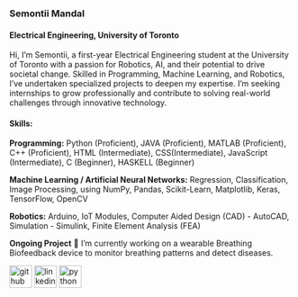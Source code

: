 ### Semontii Mandal
#### Electrical Engineering, University of Toronto
Hi, I’m Semontii, a first-year Electrical Engineering student at the University of Toronto with a passion for Robotics, AI, and their potential to drive societal change. Skilled in Programming, Machine Learning, and Robotics, I’ve undertaken specialized projects to deepen my expertise. I’m seeking internships to grow professionally and contribute to solving real-world challenges through innovative technology.

#### Skills:

**Programming:** Python (Proficient), JAVA (Proficient), MATLAB (Proficient), C++ (Proficient), HTML (Intermediate), CSS(Intermediate), JavaScript (Intermediate), C (Beginner), HASKELL (Beginner)
 
**Machine Learning / Artificial Neural Networks:** Regression, Classification, Image Processing, using NumPy, Pandas, Scikit-Learn, Matplotlib, Keras, TensorFlow, OpenCV 
 
**Robotics:** Arduino, IoT Modules, Computer Aided Design (CAD) - AutoCAD, Simulation - Simulink, Finite Element Analysis (FEA)

**Ongoing Project** 
🔭 I’m currently working on a wearable Breathing Biofeedback device to monitor breathing patterns and detect diseases. 


[<img src='https://cdn.jsdelivr.net/npm/simple-icons@3.0.1/icons/github.svg' alt='github' height='40'>](https://github.com/SemontiiMandal)  [<img src='https://cdn.jsdelivr.net/npm/simple-icons@3.0.1/icons/linkedin.svg' alt='linkedin' height='40'>](https://www.linkedin.com/in/semontii-mandal/)  [<img src='https://cdn.jsdelivr.net/npm/simple-icons@3.0.1/icons/python.svg' alt='python' height='40'>](https://doi.org/10.59720/23-066)  



<!--
**SemontiiMandal/SemontiiMandal** is a ✨ _special_ ✨ repository because its `README.md` (this file) appears on your GitHub profile.

Here are some ideas to get you started:

- 🔭 I’m currently working on ...
- 🌱 I’m currently learning ...
- 👯 I’m looking to collaborate on ...
- 🤔 I’m looking for help with ...
- 💬 Ask me about ...
- 📫 How to reach me: ...
- 😄 Pronouns: ...
- ⚡ Fun fact: ...
-->
